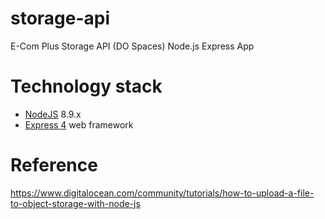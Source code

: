 # storage-api
E-Com Plus Storage API (DO Spaces) Node.js Express App 

# Technology stack
+ [NodeJS](https://nodejs.org/en/) 8.9.x
+ [Express 4](http://expressjs.com/) web framework

# Reference
https://www.digitalocean.com/community/tutorials/how-to-upload-a-file-to-object-storage-with-node-js
